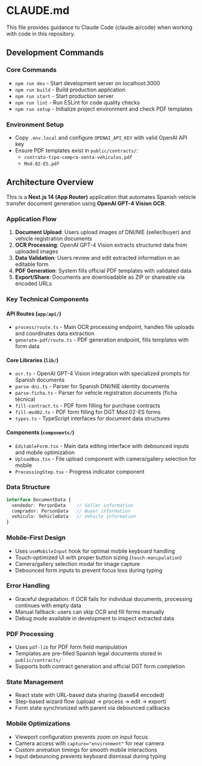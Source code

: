 # CLAUDE.md

This file provides guidance to Claude Code (claude.ai/code) when working with code in this repository.

## Development Commands

### Core Commands
- `npm run dev` - Start development server on localhost:3000
- `npm run build` - Build production application  
- `npm run start` - Start production server
- `npm run lint` - Run ESLint for code quality checks
- `npm run setup` - Initialize project environment and check PDF templates

### Environment Setup
- Copy `.env.local` and configure `OPENAI_API_KEY` with valid OpenAI API key
- Ensure PDF templates exist in `public/contracts/`:
  - `contrato-tipo-compra-venta-vehiculos.pdf`
  - `Mod.02-ES.pdf`

## Architecture Overview

This is a **Next.js 14 (App Router)** application that automates Spanish vehicle transfer document generation using **OpenAI GPT-4 Vision OCR**.

### Application Flow
1. **Document Upload**: Users upload images of DNI/NIE (seller/buyer) and vehicle registration documents
2. **OCR Processing**: OpenAI GPT-4 Vision extracts structured data from uploaded images
3. **Data Validation**: Users review and edit extracted information in an editable form
4. **PDF Generation**: System fills official PDF templates with validated data
5. **Export/Share**: Documents are downloadable as ZIP or shareable via encoded URLs

### Key Technical Components

#### API Routes (`app/api/`)
- `process/route.ts` - Main OCR processing endpoint, handles file uploads and coordinates data extraction
- `generate-pdf/route.ts` - PDF generation endpoint, fills templates with form data

#### Core Libraries (`lib/`)
- `ocr.ts` - OpenAI GPT-4 Vision integration with specialized prompts for Spanish documents
- `parse-dni.ts` - Parser for Spanish DNI/NIE identity documents
- `parse-ficha.ts` - Parser for vehicle registration documents (ficha técnica)
- `fill-contract.ts` - PDF form filling for purchase contracts
- `fill-mod02.ts` - PDF form filling for DGT Mod.02-ES forms
- `types.ts` - TypeScript interfaces for document data structures

#### Components (`components/`)
- `EditableForm.tsx` - Main data editing interface with debounced inputs and mobile optimization
- `UploadBox.tsx` - File upload component with camera/gallery selection for mobile
- `ProcessingStep.tsx` - Progress indicator component

### Data Structure
```typescript
interface DocumentData {
  vendedor: PersonData    // Seller information
  comprador: PersonData   // Buyer information  
  vehiculo: VehicleData   // Vehicle information
}
```

### Mobile-First Design
- Uses `useMobileInput` hook for optimal mobile keyboard handling
- Touch-optimized UI with proper button sizing (`touch-manipulation`)
- Camera/gallery selection modal for image capture
- Debounced form inputs to prevent focus loss during typing

### Error Handling
- Graceful degradation: if OCR fails for individual documents, processing continues with empty data
- Manual fallback: users can skip OCR and fill forms manually
- Debug mode available in development to inspect extracted data

### PDF Processing
- Uses `pdf-lib` for PDF form field manipulation
- Templates are pre-filled Spanish legal documents stored in `public/contracts/`
- Supports both contract generation and official DGT form completion

### State Management
- React state with URL-based data sharing (base64 encoded)
- Step-based wizard flow (upload → process → edit → export)
- Form state synchronized with parent via debounced callbacks

### Mobile Optimizations
- Viewport configuration prevents zoom on input focus
- Camera access with `capture="environment"` for rear camera
- Custom animation timings for smooth mobile interactions
- Input debouncing prevents keyboard dismissal during typing